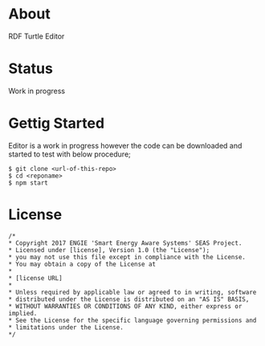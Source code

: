 # About

RDF Turtle Editor


# Status

Work in progress

# Gettig Started

Editor is a work in progress however the code can be downloaded and started to test with below procedure;

    $ git clone <url-of-this-repo>
    $ cd <reponame>
    $ npm start


# License

    /*
    * Copyright 2017 ENGIE 'Smart Energy Aware Systems' SEAS Project. 
    * Licensed under [license], Version 1.0 (the "License"); 
    * you may not use this file except in compliance with the License. 
    * You may obtain a copy of the License at 
    * 
    * [license URL]
    * 
    * Unless required by applicable law or agreed to in writing, software 
    * distributed under the License is distributed on an "AS IS" BASIS, 
    * WITHOUT WARRANTIES OR CONDITIONS OF ANY KIND, either express or implied. 
    * See the License for the specific language governing permissions and 
    * limitations under the License. 
    */